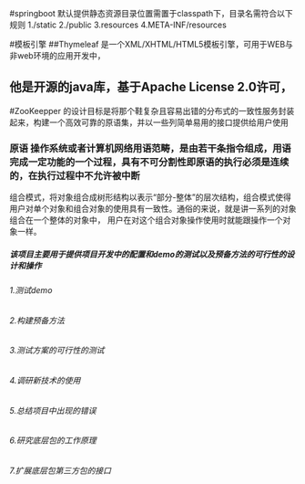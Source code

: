  #springboot 默认提供静态资源目录位置需置于classpath下，目录名需符合以下规则
    1./static
    2./public
    3.resources
    4.META-INF/resources
    
 #模板引擎
 ##Thymeleaf 是一个XML/XHTML/HTML5模板引擎，可用于WEB与非web环境的应用开发中，
 ## 他是开源的java库，基于Apache License 2.0许可，
 
 #ZooKeepper  的设计目标是将那个鞋复杂且容易出错的分布式的一致性服务封装起来，构建一个高效可靠的原语集，并以一些列简单易用的接口提供给用户使用
 ### 原语 操作系统或者计算机网络用语范畴，是由若干条指令组成，用语完成一定功能的一个过程，具有不可分割性即原语的执行必须是连续的，在执行过程中不允许被中断
 
 
 
 
 组合模式，将对象组合成树形结构以表示“部分-整体”的层次结构，组合模式使得用户对单个对象和组合对象的使用具有一致性。通俗的来说，就是讲一系列的对象组合在一个整体的对象中，
 用户在对这个组合对象操作使用时就能跟操作一个对象一样。
 
 
 
 
 
 
 
 
 
##### 该项目主要用于提供项目开发中的配置和demo的测试以及预备方法的可行性的设计和操作
  ######  1.测试demo
  ######  2.构建预备方法
  ######  3.测试方案的可行性的测试
  ######  4.调研新技术的使用
  ######  5.总结项目中出现的错误
  ######  6.研究底层包的工作原理
  ######  7.扩展底层包第三方包的接口
 
 
 
 
 
 